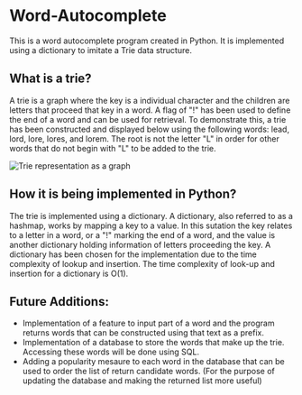 # Word-Autocomplete
This is a word autocomplete program created in Python. It is implemented using a dictionary to imitate a Trie data structure.

## What is a trie?
A trie is a graph where the key is a individual character and the children are letters that proceed that key in a word. A flag of "!" has been used to define the end of a word and can be used for retrieval. To demonstrate this, a trie has been constructed and displayed below using the following words: lead, lord, lore, lores, and lorem. The root is not the letter "L" in order for other words that do not begin with "L" to be added to the trie.

![Trie representation as a graph](https://live.staticflickr.com/65535/52736761380_aa453f8b18_w.jpg)

## How it is being implemented in Python?

The trie is implemented using a dictionary. A dictionary, also referred to as a hashmap, works by mapping a key to a value. In this sutation the key relates to a letter in a word, or a "!" marking the end of a word, and the value is another dictionary holding information of letters proceeding the key. A dictionary has been chosen for the implementation due to the time complexity of lookup and insertion. The time complexity of look-up and insertion for a dictionary is O(1). 


## Future Additions:

  * Implementation of a feature to input part of a word and the program returns words that can be constructed using that text as a prefix.
  * Implementation of a database to store the words that make up the trie. Accessing these words will be done using SQL.
  * Adding a popularity mesaure to each word in the database that can be used to order the list of return candidate words. (For the purpose of updating the database and making the returned list more useful)


